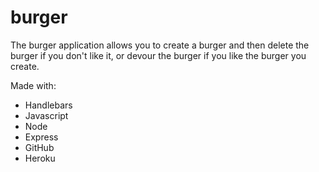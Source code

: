 # burger

The burger application allows you to create a burger and then delete the burger if you don't like it, or devour the burger if you like the burger you create.  

Made with:
* Handlebars
* Javascript
* Node
* Express
* GitHub
* Heroku
